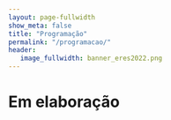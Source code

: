 ```yaml
---
layout: page-fullwidth
show_meta: false
title: "Programação"
permalink: "/programacao/"
header:
   image_fullwidth: banner_eres2022.png
---
```


<h1>Em elaboração</h1>
